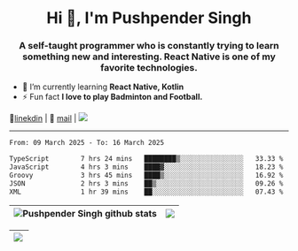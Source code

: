 <h1 align="center">Hi 👋, I'm Pushpender Singh</h1>
<h3 align="center">A self-taught programmer who is constantly trying to learn something new and interesting. React Native is one of my favorite technologies.</h3>

- 🌱 I’m currently learning **React Native, Kotlin**
- ⚡ Fun fact **I love to play Badminton and Football.**

👔[linekdin](https://www.linkedin.com/in/pushpender-singh-240061202/) | 📧 [mail](mailto:pushpendersingh694@gmail.com) | 
<a href="https://github.com/pushpender-singh-ap/pushpender-singh-ap">
    <img src="https://komarev.com/ghpvc/?username=pushpender-singh-ap&style=for-the-badge">
</a>


---

<!--START_SECTION:waka-->

```txt
From: 09 March 2025 - To: 16 March 2025

TypeScript        7 hrs 24 mins   ████████▒░░░░░░░░░░░░░░░░   33.33 %
JavaScript        4 hrs 3 mins    ████▓░░░░░░░░░░░░░░░░░░░░   18.23 %
Groovy            3 hrs 45 mins   ████▒░░░░░░░░░░░░░░░░░░░░   16.92 %
JSON              2 hrs 3 mins    ██▒░░░░░░░░░░░░░░░░░░░░░░   09.26 %
XML               1 hr 39 mins    ██░░░░░░░░░░░░░░░░░░░░░░░   07.43 %
```

<!--END_SECTION:waka-->


| <a><img align="center" src="https://github-readme-stats-iota-ecru-15.vercel.app/api?username=pushpender-singh-ap&show_icons=true&include_all_commits=true&theme=buefy&hide_border=true" alt="Pushpender Singh github stats" /></a> | <a><img align="center" src="https://github-readme-stats-iota-ecru-15.vercel.app/api/top-langs/?username=pushpender-singh-ap&layout=compact&theme=buefy&hide_border=true" /></a> |
| ------------- | ------------- |

| <a> <img align="left" src="https://github-readme-streak-stats.herokuapp.com/?user=pushpender-singh-ap" /></br> </a> |
| ------------- |
